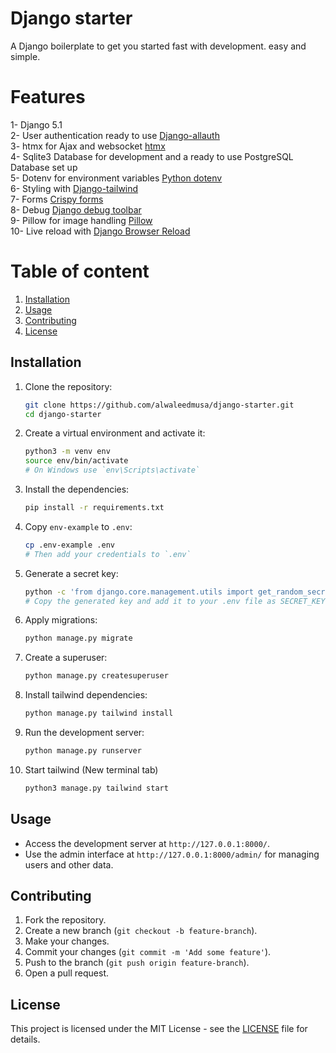# Django starter
A Django boilerplate to get you started fast with development. easy and simple.

# Features
1- Django 5.1\
2- User authentication ready to use [Django-allauth](https://docs.allauth.org/en/latest/)\
3- htmx for Ajax and websocket [htmx](https://htmx.org/)\
4- Sqlite3 Database for development and a ready to use PostgreSQL Database set up\
5- Dotenv for environment variables [Python dotenv](https://pypi.org/project/python-dotenv/)\
6- Styling with [Django-tailwind](https://django-tailwind.readthedocs.io/en/latest/installation.html)\
7- Forms [Crispy forms](https://django-crispy-forms.readthedocs.io/en/latest/)\
8- Debug [Django debug toolbar](https://django-debug-toolbar.readthedocs.io/en/latest/)\
9- Pillow for image handling [Pillow](https://pillow.readthedocs.io/en/stable/)\
10- Live reload with [Django Browser Reload](https://github.com/tjwalch/django-browser-reload)


# Table of content
1. [Installation](#installation)
2. [Usage](#usage)
3. [Contributing](#contributing)
4. [License](#license)

## Installation

1. Clone the repository:
    ```sh
    git clone https://github.com/alwaleedmusa/django-starter.git
    cd django-starter
    ```

2. Create a virtual environment and activate it:
    ```sh
    python3 -m venv env
    source env/bin/activate
    # On Windows use `env\Scripts\activate`
    ```

3. Install the dependencies:
    ```sh
    pip install -r requirements.txt
    ```

4. Copy `env-example` to `.env`:
    ```sh
    cp .env-example .env
    # Then add your credentials to `.env`
    ```

5. Generate a secret key:
    ```sh
    python -c 'from django.core.management.utils import get_random_secret_key; print(get_random_secret_key())'
    # Copy the generated key and add it to your .env file as SECRET_KEY
    ```

6. Apply migrations:
    ```sh
    python manage.py migrate
    ```

7. Create a superuser:
    ```sh
    python manage.py createsuperuser
    ```

8. Install tailwind dependencies:
    ```sh
    python manage.py tailwind install
    ```

9. Run the development server:
    ```sh
    python manage.py runserver
    ```

10. Start tailwind (New terminal tab)
    ```sh
    python3 manage.py tailwind start
    ```

## Usage

- Access the development server at `http://127.0.0.1:8000/`.
- Use the admin interface at `http://127.0.0.1:8000/admin/` for managing users and other data.

## Contributing

1. Fork the repository.
2. Create a new branch (`git checkout -b feature-branch`).
3. Make your changes.
4. Commit your changes (`git commit -m 'Add some feature'`).
5. Push to the branch (`git push origin feature-branch`).
6. Open a pull request.

## License

This project is licensed under the MIT License - see the [LICENSE](LICENSE) file for details.